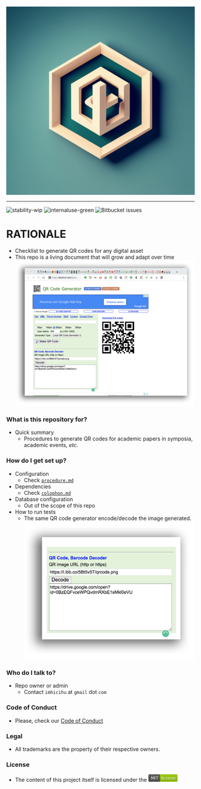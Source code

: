 <p align="center">
  <img src="images/37ACmBvtQkiNYJAabFaFgQ.webp?raw=true" alt="Logotipo de QR-code"/>
</p>

---

![stability-wip](https://bitbucket.org/repo/ekyaeEE/images/3278295154-status_archived.png)
![internaluse-green](https://bitbucket.org/repo/ekyaeEE/images/3847436881-internal_use_stable.png)
![Bitbucket issues](https://bitbucket.org/repo/ekyaeEE/images/1555006384-issues_closed.png)


# RATIONALE #

* Checklist to generate QR codes for any digital asset
* This repo is a living document that will grow and adapt over time
![qrcoding.jpeg](images/2070783795-qrcoding.jpeg)

### What is this repository for? ###

* Quick summary
    - Procedures to generate QR codes for academic papers in symposia, academic events, _etc_.

### How do I get set up? ###

* Configuration
    - Check [`procedure.md`](Procedure.md)
* Dependencies
    - Check [`colophon.md`](Colophon.md)
* Database configuration
    - Out of the scope of this repo
* How to run tests
    - The same QR code generator encode/decode the image generated.
    ![decoder.jpeg](images/4039695448-decoder.jpeg)

### Who do I talk to? ###

* Repo owner or admin
    - Contact `imhicihu` at `gmail` dot `com`

### Code of Conduct

* Please, check our [Code of Conduct](code_of_conduct.md)

### Legal ###

* All trademarks are the property of their respective owners.

### License ###

* The content of this project itself is licensed under the ![MIT Licence](images/2049852260-MIT-license-green.png)
